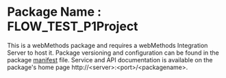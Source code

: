 # Package Name : FLOW_TEST_P1Project
This is a webMethods package and requires a webMethods Integration Server to host it. Package versioning and configuration can be found in the package [manifest](./FLOW_TEST_P1Project/manifest.v3) file. Service and API documentation is available on the package's home page http://&lt;server&gt;:&lt;port&gt;/&lt;packagename>.